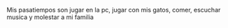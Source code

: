 Mis pasatiempos son jugar en la pc, jugar con mis gatos, comer, escuchar musica y molestar a mi familia
